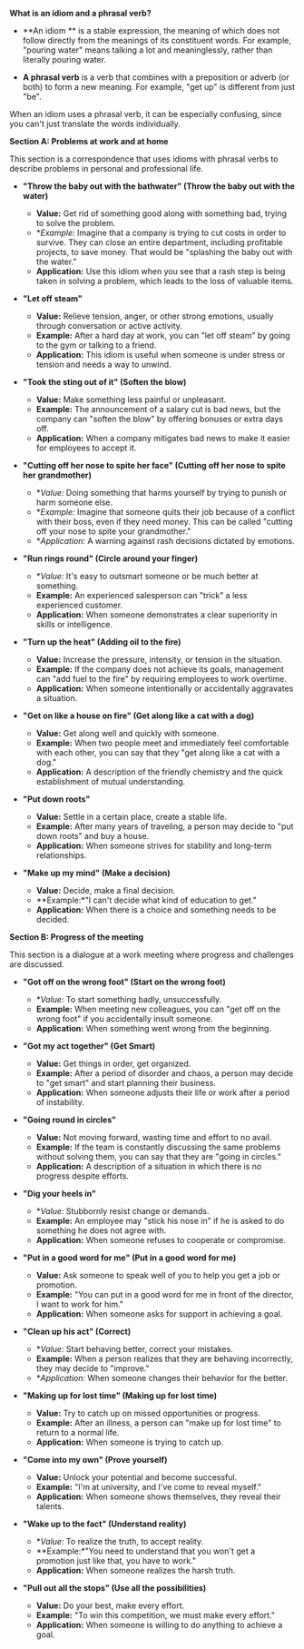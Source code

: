 
**What is an idiom and a phrasal verb?**

* **An idiom ** is a stable expression, the meaning of which does not follow directly from the meanings of its constituent words. For example, "pouring water" means talking a lot and meaninglessly, rather than literally pouring water.

* **A phrasal verb** is a verb that combines with a preposition or adverb (or both) to form a new meaning. For example, "get up" is different from just "be".

When an idiom uses a phrasal verb, it can be especially confusing, since you can't just translate the words individually.

**Section A: Problems at work and at home**

This section is a correspondence that uses idioms with phrasal verbs to describe problems in personal and professional life.

* **"Throw the baby out with the bathwater" (Throw the baby out with the water)**

    * **Value:** Get rid of something good along with something bad, trying to solve the problem.
    * **Example:* Imagine that a company is trying to cut costs in order to survive. They can close an entire department, including profitable projects, to save money. That would be "splashing the baby out with the water."
    * **Application:** Use this idiom when you see that a rash step is being taken in solving a problem, which leads to the loss of valuable items.

* **"Let off steam"**

    * **Value:** Relieve tension, anger, or other strong emotions, usually through conversation or active activity.
    * **Example:** After a hard day at work, you can "let off steam" by going to the gym or talking to a friend.
    * **Application:** This idiom is useful when someone is under stress or tension and needs a way to unwind.

* **"Took the sting out of it" (Soften the blow)**

    * **Value:** Make something less painful or unpleasant.
    * **Example:** The announcement of a salary cut is bad news, but the company can "soften the blow" by offering bonuses or extra days off.
    * **Application:** When a company mitigates bad news to make it easier for employees to accept it.

* **"Cutting off her nose to spite her face" (Cutting off her nose to spite her grandmother)**

    * **Value:* Doing something that harms yourself by trying to punish or harm someone else.
    * **Example:* Imagine that someone quits their job because of a conflict with their boss, even if they need money. This can be called "cutting off your nose to spite your grandmother."
    * **Application:* A warning against rash decisions dictated by emotions.

* **"Run rings round" (Circle around your finger)**

    * **Value:* It's easy to outsmart someone or be much better at something.
    * **Example:** An experienced salesperson can "trick" a less experienced customer.
    * **Application:** When someone demonstrates a clear superiority in skills or intelligence.

* **"Turn up the heat" (Adding oil to the fire)**

    * **Value:** Increase the pressure, intensity, or tension in the situation.
    * **Example:** If the company does not achieve its goals, management can "add fuel to the fire" by requiring employees to work overtime.
    * **Application:** When someone intentionally or accidentally aggravates a situation.

* **"Get on like a house on fire" (Get along like a cat with a dog)**

    * **Value:** Get along well and quickly with someone.
    * **Example:** When two people meet and immediately feel comfortable with each other, you can say that they "get along like a cat with a dog."
    * **Application:** A description of the friendly chemistry and the quick establishment of mutual understanding.

* **"Put down roots"**

    * **Value:** Settle in a certain place, create a stable life.
    * **Example:** After many years of traveling, a person may decide to "put down roots" and buy a house.
    * **Application:** When someone strives for stability and long-term relationships.

* **"Make up my mind" (Make a decision)**

    * **Value:** Decide, make a final decision.
    * **Example:*"I can't decide what kind of education to get."
    * **Application:** When there is a choice and something needs to be decided.

**Section B: Progress of the meeting**

This section is a dialogue at a work meeting where progress and challenges are discussed.

* **"Got off on the wrong foot" (Start on the wrong foot)**

    * **Value:* To start something badly, unsuccessfully.
    * **Example:** When meeting new colleagues, you can "get off on the wrong foot" if you accidentally insult someone.
    * **Application:** When something went wrong from the beginning.

* **"Got my act together" (Get Smart)**

    * **Value:** Get things in order, get organized.
    * **Example:** After a period of disorder and chaos, a person may decide to "get smart" and start planning their business.
    * **Application:** When someone adjusts their life or work after a period of instability.

* **"Going round in circles"**

    * **Value:** Not moving forward, wasting time and effort to no avail.
    * **Example:** If the team is constantly discussing the same problems without solving them, you can say that they are "going in circles."
    * **Application:** A description of a situation in which there is no progress despite efforts.

* **"Dig your heels in"**

    * **Value:* Stubbornly resist change or demands.
    * **Example:** An employee may "stick his nose in" if he is asked to do something he does not agree with.
    * **Application:** When someone refuses to cooperate or compromise.

* **"Put in a good word for me" (Put in a good word for me)**

    * **Value:** Ask someone to speak well of you to help you get a job or promotion.
    * **Example:** "You can put in a good word for me in front of the director, I want to work for him."
    * **Application:** When someone asks for support in achieving a goal.

* **"Clean up his act" (Correct)**

    * **Value:* Start behaving better, correct your mistakes.
    * **Example:** When a person realizes that they are behaving incorrectly, they may decide to "improve."
    * **Application:* When someone changes their behavior for the better.

* **"Making up for lost time" (Making up for lost time)**

    * **Value:** Try to catch up on missed opportunities or progress.
    * **Example:** After an illness, a person can "make up for lost time" to return to a normal life.
    * **Application:** When someone is trying to catch up.

* **"Come into my own" (Prove yourself)**

    * **Value:** Unlock your potential and become successful.
    * **Example:** "I'm at university, and I've come to reveal myself."
    * **Application:** When someone shows themselves, they reveal their talents.

* **"Wake up to the fact" (Understand reality)**

    * **Value:* To realize the truth, to accept reality.
    * **Example:*"You need to understand that you won't get a promotion just like that, you have to work."
    * **Application:** When someone realizes the harsh truth.

* **"Pull out all the stops" (Use all the possibilities)**

    * **Value:** Do your best, make every effort.
    * **Example:** "To win this competition, we must make every effort."
    * **Application:** When someone is willing to do anything to achieve a goal.

